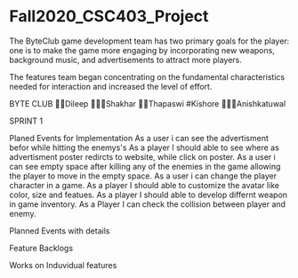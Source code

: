 # Fall2020_CSC403_Project

The ByteClub game development team has two primary goals for the player: one is to make the game more engaging by incorporating new weapons, background music, and advertisements to attract more players.

The features team began concentrating on the fundamental characteristics needed for interaction and increased the level of effort.

 BYTE CLUB
 👦🏻Dileep 🧔🏽‍♂️Shakhar 👩🏽Thapaswi #Kishore 👨🏽‍🦱Anishkatuwal

 SPRINT 1

 Planed Events for Implementation 
 As a user i can see the advertisment befor while hitting the enemys's 
 As a player I should able to see where as advertisment poster redircts to website, while click on poster.
 As a user i can see empty space after killing any of the enemies in the game allowing the player to move in the empty space.
 As a user i can change the player character in a game.
 As a player I should able to customize the avatar like color, size and featues.
 As a player I should able to develop differnt weapon in game inventory.
 As a Player I can check the collision between player and enemy.

 Planned Events with details 

 Feature Backlogs

 Works on Induvidual features 
  
